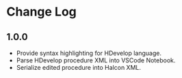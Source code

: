 # Change Log

## 1.0.0

- Provide syntax highlighting for HDevelop language.
- Parse HDevelop procedure XML into VSCode Notebook.
- Serialize edited procedure into Halcon XML.